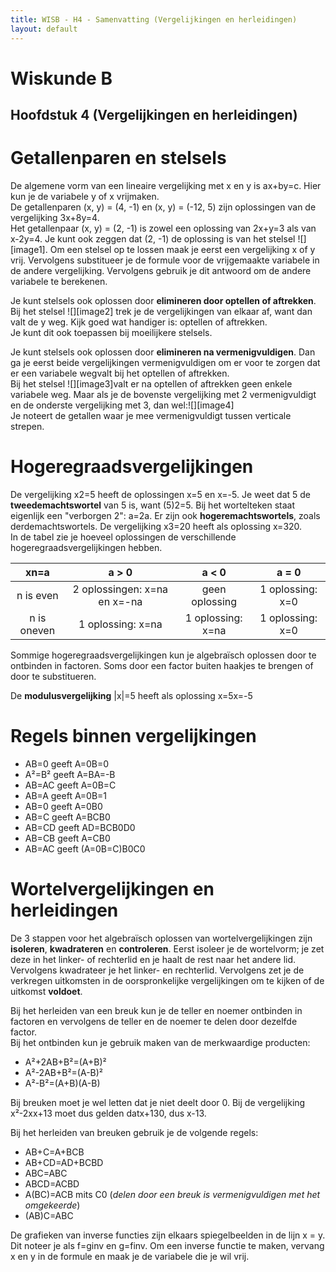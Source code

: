 ```yaml
---
title: WISB - H4 - Samenvatting (Vergelijkingen en herleidingen)
layout: default
---
```


# Wiskunde B

## Hoofdstuk 4 (Vergelijkingen en herleidingen)

# Getallenparen en stelsels

De algemene vorm van een lineaire vergelijking met x en y is ax+by=c. Hier kun je de variabele y of x vrijmaken.  
De getallenparen (x, y) \= (4, \-1) en (x, y) \= (-12, 5\) zijn oplossingen van de vergelijking 3x+8y=4.  
Het getallenpaar (x, y) \= (2, \-1) is zowel een oplossing van 2x+y=3 als van x-2y=4. Je kunt ook zeggen dat (2, \-1) de oplossing is van het stelsel ![][image1]. Om een stelsel op te lossen maak je eerst een vergelijking x of y vrij. Vervolgens substitueer je de formule voor de vrijgemaakte variabele in de andere vergelijking. Vervolgens gebruik je dit antwoord om de andere variabele te berekenen.

Je kunt stelsels ook oplossen door **elimineren door optellen of aftrekken**. Bij het stelsel ![][image2] trek je de vergelijkingen van elkaar af, want dan valt de y weg. Kijk goed wat handiger is: optellen of aftrekken.  
Je kunt dit ook toepassen bij moeilijkere stelsels.

Je kunt stelsels ook oplossen door **elimineren na vermenigvuldigen**. Dan ga je eerst beide vergelijkingen vermenigvuldigen om er voor te zorgen dat er een variabele wegvalt bij het optellen of aftrekken.  
Bij het stelsel ![][image3]valt er na optellen of aftrekken geen enkele variabele weg. Maar als je de bovenste vergelijking met 2 vermenigvuldigt en de onderste vergelijking met 3, dan wel:![][image4]  
Je noteert de getallen waar je mee vermenigvuldigt tussen verticale strepen.

# Hogeregraadsvergelijkingen

De vergelijking x2=5 heeft de oplossingen x=5 en x=-5. Je weet dat 5 de **tweedemachtswortel** van 5 is, want (5)2=5. Bij het wortelteken staat eigenlijk een "verborgen 2": a=2a. Er zijn ook **hogeremachtswortels**, zoals derdemachtswortels. De vergelijking x3=20 heeft als oplossing x=320.  
In de tabel zie je hoeveel oplossingen de verschillende hogeregraadsvergelijkingen hebben.

| xn=a | a \> 0 | a \< 0 | a \= 0 |
| :---: | :---: | :---: | :---: |
| n is even | 2 oplossingen: x=na en x=-na | geen oplossing | 1 oplossing: x=0 |
| n is oneven | 1 oplossing: x=na | 1 oplossing: x=na | 1 oplossing: x=0 |

Sommige hogeregraadsvergelijkingen kun je algebraïsch oplossen door te ontbinden in factoren. Soms door een factor buiten haakjes te brengen of door te substitueren. 

De **modulusvergelijking** |x|=5 heeft als oplossing x=5x=-5

# Regels binnen vergelijkingen

* AB=0 	geeft A=0B=0  
* A²=B² 	geeft A=BA=-B  
* AB=AC 	geeft A=0B=C  
* AB=A	geeft A=0B=1  
* AB=0 	geeft A=0B0  
* AB=C 	geeft A=BCB0  
* AB=CD 	geeft AD=BCB0D0  
* AB=CB 	geeft A=CB0  
* AB=AC 	geeft (A=0B=C)B0C0

# Wortelvergelijkingen en herleidingen

De 3 stappen voor het algebraïsch oplossen van wortelvergelijkingen zijn **isoleren**, **kwadrateren** en **controleren**. Eerst isoleer je de wortelvorm; je zet deze in het linker- of rechterlid en je haalt de rest naar het andere lid. Vervolgens kwadrateer je het linker- en rechterlid. Vervolgens zet je de verkregen uitkomsten in de oorspronkelijke vergelijkingen om te kijken of de uitkomst **voldoet**.

Bij het herleiden van een breuk kun je de teller en noemer ontbinden in factoren en vervolgens de teller en de noemer te delen door dezelfde factor.  
Bij het ontbinden kun je gebruik maken van de merkwaardige producten:

* A²+2AB+B²=(A+B)²  
* A²-2AB+B²=(A-B)²  
* A²-B²=(A+B)(A-B)

Bij breuken moet je wel letten dat je niet deelt door 0\. Bij de vergelijking x²-2xx+13 moet dus gelden datx+130, dus x-13.

Bij het herleiden van breuken gebruik je de volgende regels:

* AB+C=A+BCB  
* AB+CD=AD+BCBD  
* ABC=ABC  
* ABCD=ACBD  
* A(BC)=ACB mits C0 (*delen door een breuk is vermenigvuldigen met het omgekeerde*)  
* (AB)C=ABC

De grafieken van inverse functies zijn elkaars spiegelbeelden in de lijn x = y. Dit noteer je als f=ginv en g=finv. Om een inverse functie te maken, vervang x en y in de formule en maak je de variabele die je wil vrij.

